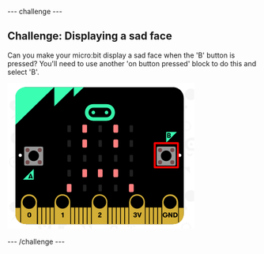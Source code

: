 \--- challenge \---

## Challenge: Displaying a sad face

Can you make your micro:bit display a sad face when the 'B' button is pressed? You'll need to use another 'on button pressed' block to do this and select 'B'.

![ruutukaappaus](images/badge-sad-emulator.png)

\--- /challenge \---